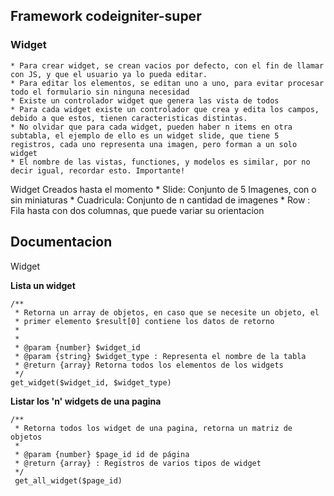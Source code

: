 ## Framework codeigniter-super ##



### Widget ###
	* Para crear widget, se crean vacios por defecto, con el fin de llamar con JS, y que el usuario ya lo pueda editar.
	* Para editar los elementos, se editan uno a uno, para evitar procesar todo el formulario sin ninguna necesidad
	* Existe un controlador widget que genera las vista de todos
	* Para cada widget existe un controlador que crea y edita los campos, debido a que estos, tienen caracteristicas distintas.
	* No olvidar que para cada widget, pueden haber n items en otra subtabla, el ejemplo de ello es un widget slide, que tiene 5 registros, cada uno representa una imagen, pero forman a un solo widget
	* El nombre de las vistas, functiones, y modelos es similar, por no decir igual, recordar esto. Importante!



Widget Creados hasta el momento
	* Slide: Conjunto de 5 Imagenes, con o sin miniaturas
	* Cuadricula: Conjunto de n cantidad de imagenes
	* Row : Fila hasta con dos columnas, que puede variar su orientacion



## Documentacion ##

Widget

<b>Lista un widget</b>

	/**
	 * Retorna un array de objetos, en caso que se necesite un objeto, el 
	 * primer elemento $result[0] contiene los datos de retorno
	 *
	 *
	 * @param {number} $widget_id
	 * @param {string} $widget_type : Representa el nombre de la tabla
	 * @return {array} Retorna todos los elementos de los widgets
	 */
	get_widget($widget_id, $widget_type)


<b>Listar los 'n' widgets de una pagina</b>


	/**
	 * Retorna todos los widget de una pagina, retorna un matriz de objetos
	 * 
	 * @param {number} $page_id id de página
	 * @return {array} : Registros de varios tipos de widget
	 */
	 get_all_widget($page_id)